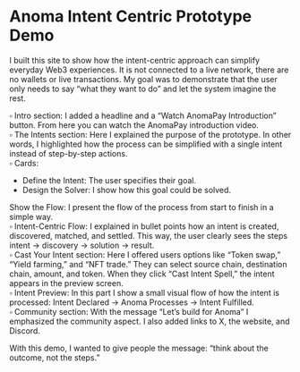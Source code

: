 # Anoma Intent Centric Prototype Demo

I built this site to show how the intent-centric approach can simplify everyday Web3 experiences. It is not connected to a live network, there are no wallets or live transactions. My goal was to demonstrate that the user only needs to say “what they want to do” and let the system imagine the rest.

▫️ Intro section: I added a headline and a “Watch AnomaPay Introduction” button. From here you can watch the AnomaPay introduction video.<br>
▫️ The Intents section: Here I explained the purpose of the prototype. In other words, I highlighted how the process can be simplified with a single intent instead of step-by-step actions.<br>
▫️ Cards:
- Define the Intent: The user specifies their goal.<br>
- Design the Solver: I show how this goal could be solved.<br>

Show the Flow: I present the flow of the process from start to finish in a simple way.<br>
▫️ Intent-Centric Flow: I explained in bullet points how an intent is created, discovered, matched, and settled. This way, the user clearly sees the steps intent → discovery → solution → result.<br>
▫️ Cast Your Intent section: Here I offered users options like “Token swap,” “Yield farming,” and “NFT trade.” They can select source chain, destination chain, amount, and token. When they click “Cast Intent Spell,” the intent appears in the preview screen.<br>
▫️ Intent Preview: In this part I show a small visual flow of how the intent is processed: Intent Declared → Anoma Processes → Intent Fulfilled.<br>
▫️ Community section: With the message “Let’s build for Anoma” I emphasized the community aspect. I also added links to X, the website, and Discord.<br>

With this demo, I wanted to give people the message: “think about the outcome, not the steps.”
